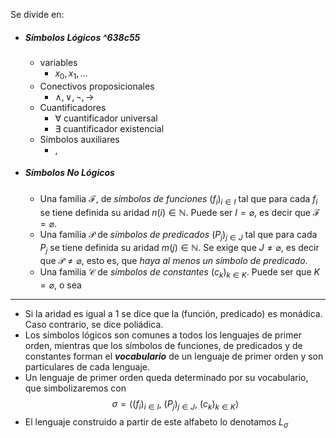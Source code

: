 Se divide en:
- ##### Símbolos Lógicos ^638c55
	- variables 
		- $x_0,x_1,...$
	- Conectivos proposicionales
		- $∧,∨,¬,→$
	- Cuantificadores
		- $\forall$ cuantificador universal
		- $\exists$ cuantificador existencial
	- Símbolos auxiliares
		- $,$
- ##### Símbolos No Lógicos
	- Una familia $\mathcal{F}$, de _símbolos de funciones_ $(f_i)_{i \in I}$ tal que para cada $f_i$ se tiene definida su aridad $n(i) \in \mathbb{N}$. Puede ser $I = \varnothing$, es decir que $\mathcal{F} = \varnothing$.
    - Una familia $\mathcal{P}$ de _símbolos de predicados_ $(P_j)_{j \in J}$ tal que para cada $P_j$ se tiene definida su aridad $m(j) \in \mathbb{N}$. Se exige que $J \ne \varnothing$, es decir que $\mathcal{P} \ne \varnothing$, esto es, que _haya al menos un símbolo de predicado_.
    - Una familia $\mathcal{C}$ de _símbolos de constantes_ $(c_k)_{k \in K}$. Puede ser que $K = \varnothing$, o sea 
***
- Si la aridad es igual a 1 se dice que la (función, predicado) es monádica. Caso contrario, se dice poliádica.
- Los símbolos lógicos son comunes a todos los lenguajes de primer orden, mientras que los símbolos de funciones, de predicados y de constantes forman el ***vocabulario*** de un lenguaje de primer orden y son particulares de cada lenguaje.
- Un lenguaje de primer orden queda determinado por su vocabulario, que simbolizaremos con$$\sigma = \left\langle (f_i)_{i \in I},\ (P_j)_{j \in J},\ (c_k)_{k \in K} \right\rangle$$
- El lenguaje construido a partir de este alfabeto lo denotamos $L_\sigma$
